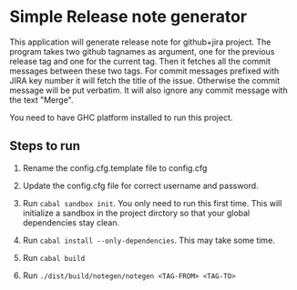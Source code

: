# Simple Release note generator
 This application will generate release note for github+jira project. The program takes two github tagnames as argument, one for the previous release tag and one for the current tag. Then it fetches all the commit messages between these two tags. For commit messages prefixed with JIRA key number it will fetch the title of the issue. Otherwise the commit message will be put verbatim. It will also ignore any commit message with the text "Merge".
 
 You need to have GHC platform installed to run this project.
 
## Steps to run
    
  1. Rename the config.cfg.template file to config.cfg
  
  2. Update the config.cfg file for correct username and password.
  
  3. Run `cabal sandbox init`. You only need to run this first time. This will initialize a sandbox in the project dirctory so that your global dependencies stay clean.
  
  4. Run `cabal install --only-dependencies`. This may take some time.
  
  5. Run `cabal build`
  
  6. Run `./dist/build/notegen/notegen <TAG-FROM> <TAG-TO>`
